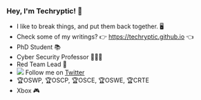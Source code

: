 ### Hey, I'm Techryptic! 👋

- I like to break things, and put them back together. 🖥️
- Check some of my writings? 👉 https://techryptic.github.io 👈
- PhD Student 📚
- Cyber Security Professor 👨🏼‍🏫
- Red Team Lead 🔴
- <img src="https://raw.githubusercontent.com/donavon/donavon/master/img/twitter.svg" /> Follow me on [Twitter](https://twitter.com/tech)
- 🏆OSWP, 🏆OSCP, 🏆OSCE, 🏆OSWE, 🏆CRTE
- Xbox 🎮
<!--
**Techryptic/Techryptic** is a ✨ _special_ ✨ repository because its `README.md` (this file) appears on your GitHub profile.

Here are some ideas to get you started:

- 🔭 I’m currently working on ...
- 🌱 I’m currently learning ...
- 👯 I’m looking to collaborate on ...
- 🤔 I’m looking for help with ...
- 💬 Ask me about ...
- 📫 How to reach me: ...
- 😄 Pronouns: ...
- ⚡ Fun fact: ...
-->
